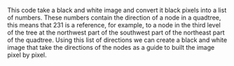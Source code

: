 This code take a black and white image and convert it black pixels into a list of numbers. These numbers contain the direction of a node in a quadtree, this means that 231 is a reference, for example, to a node in the third level of the tree at the northwest part of the southwest part of the northeast part of the quadtree. 
Using this list of directions we can create a black and white image that take the directions of the nodes as a guide to built the image pixel by pixel.
